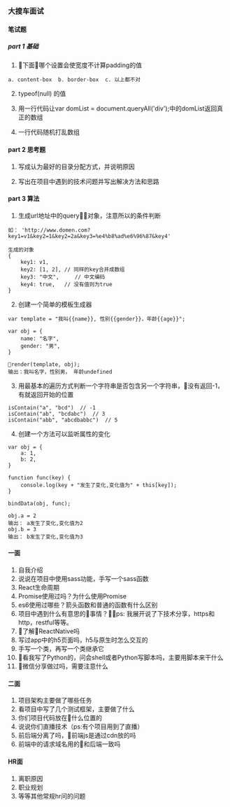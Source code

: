 ### 大搜车面试

#### 笔试题
##### part 1 基础
1. 下面哪个设置会使宽度不计算padding的值
```
a. content-box  b. border-box  c. 以上都不对
```
2. typeof(null) 的值

3. 用一行代码让var domList = document.queryAll('div');中的domList返回真正的数组

4. 一行代码随机打乱数组

#### part 2 思考题
1. 写成认为最好的目录分配方式，并说明原因

2. 写出在项目中遇到的技术问题并写出解决方法和思路

#### part 3 算法
1. 生成url地址中的query对象，注意所以的条件判断

```
如： 'http://www.domen.com?key1=v1&key2=1&key2=2a&key3=%e4%b8%ad%e6%96%87&key4'

生成的对象
{
    key1: v1,
    key2: [1, 2], // 同样的key合并成数组
    key3: "中文",     // 中文编码
    key4: true,   // 没有值则为true
}
```

2. 创建一个简单的模板生成器
```
var template = "我叫{{name}}, 性别{{gender}}，年龄{{age}}";

var obj = {
    name: "名字",
    gender: "男",
}

render(template, obj); 
输出：我叫名字，性别男， 年龄undefined
```

3. 用最基本的遍历方式判断一个字符串是否包含另一个字符串，没有返回-1，有就返回开始的位置
```
isContain("a", "bcd")  // -1
isContain("ab", "bcdabc")  // 3
isContain("abb", "abcdbabbc")  // 5
```

4. 创建一个方法可以监听属性的变化
```
var obj = {
    a: 1,
    b: 2,
}

function func(key) {
    console.log(key + "发生了变化,变化值为" + this[key]);
}

bindData(obj, func);

obj.a = 2
输出： a发生了变化,变化值为2
obj.b = 3
输出： b发生了变化,变化值为3
```

#### 一面
1. 自我介绍
2. 说说在项目中使用sass功能，手写一个sass函数
3. React生命周期
4. Promise使用过吗？为什么使用Promise
5. es6使用过哪些？箭头函数和普通的函数有什么区别
6. 项目中遇到什么有意思的事情？ps: 我展开说了下技术分享，https和http，restful等等。
7. 了解ReactNative吗
8. 写过app中的h5页面吗，h5与原生时怎么交互的
9. 手写一个类，再写一个类继承它
10. 看我写了Python的，问会shell或者Python写脚本吗，主要用脚本来干什么
11. 微信分享做过吗，需要注意什么

#### 二面
1. 项目架构主要做了哪些任务
2. 看项目中写了几个测试框架，主要做了什么
3. 你们项目代码放在什么位置的
4. 说说你们直播技术（ps:有个项目用到了直播）
5. 前后端分离了吗，前端js是通过cdn放的吗
6. 前端中的请求域名用的和后端一致吗

#### HR面
1. 离职原因
2. 职业规划
3. 等等其他常规hr问的问题
